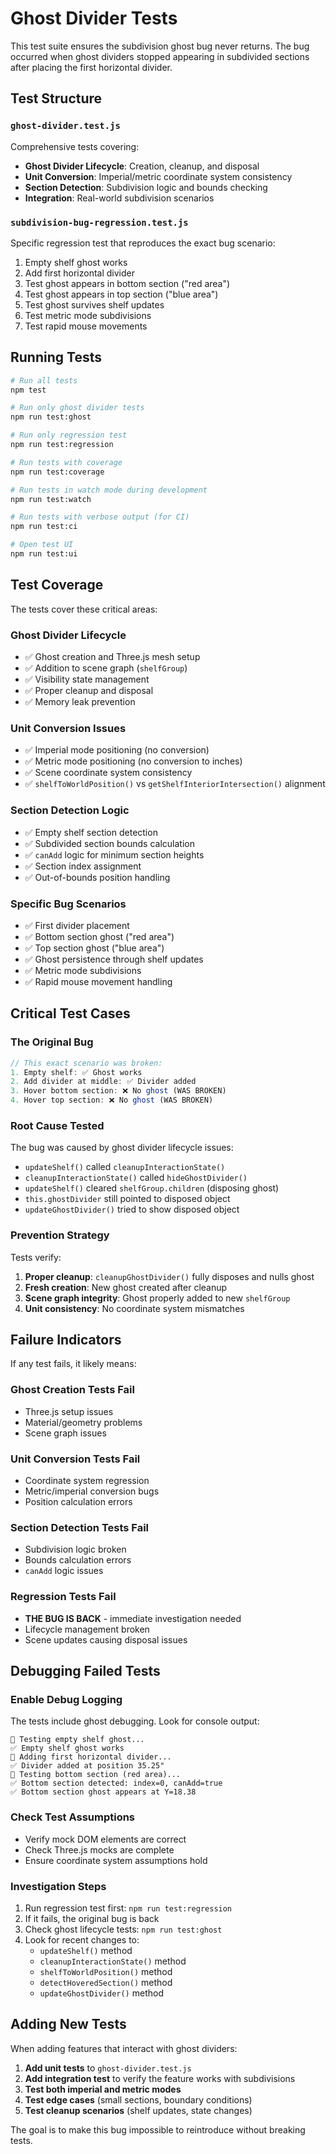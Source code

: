 # Ghost Divider Tests

This test suite ensures the subdivision ghost bug never returns. The bug occurred when ghost dividers stopped appearing in subdivided sections after placing the first horizontal divider.

## Test Structure

### `ghost-divider.test.js`
Comprehensive tests covering:
- **Ghost Divider Lifecycle**: Creation, cleanup, and disposal
- **Unit Conversion**: Imperial/metric coordinate system consistency  
- **Section Detection**: Subdivision logic and bounds checking
- **Integration**: Real-world subdivision scenarios

### `subdivision-bug-regression.test.js`
Specific regression test that reproduces the exact bug scenario:
1. Empty shelf ghost works
2. Add first horizontal divider
3. Test ghost appears in bottom section ("red area")
4. Test ghost appears in top section ("blue area")
5. Test ghost survives shelf updates
6. Test metric mode subdivisions
7. Test rapid mouse movements

## Running Tests

```bash
# Run all tests
npm test

# Run only ghost divider tests
npm run test:ghost

# Run only regression test
npm run test:regression

# Run tests with coverage
npm run test:coverage

# Run tests in watch mode during development
npm run test:watch

# Run tests with verbose output (for CI)
npm run test:ci

# Open test UI
npm run test:ui
```

## Test Coverage

The tests cover these critical areas:

### Ghost Divider Lifecycle
- ✅ Ghost creation and Three.js mesh setup
- ✅ Addition to scene graph (`shelfGroup`)
- ✅ Visibility state management
- ✅ Proper cleanup and disposal
- ✅ Memory leak prevention

### Unit Conversion Issues
- ✅ Imperial mode positioning (no conversion)
- ✅ Metric mode positioning (no conversion to inches)
- ✅ Scene coordinate system consistency
- ✅ `shelfToWorldPosition()` vs `getShelfInteriorIntersection()` alignment

### Section Detection Logic
- ✅ Empty shelf section detection
- ✅ Subdivided section bounds calculation  
- ✅ `canAdd` logic for minimum section heights
- ✅ Section index assignment
- ✅ Out-of-bounds position handling

### Specific Bug Scenarios
- ✅ First divider placement
- ✅ Bottom section ghost ("red area")
- ✅ Top section ghost ("blue area")  
- ✅ Ghost persistence through shelf updates
- ✅ Metric mode subdivisions
- ✅ Rapid mouse movement handling

## Critical Test Cases

### The Original Bug
```javascript
// This exact scenario was broken:
1. Empty shelf: ✅ Ghost works
2. Add divider at middle: ✅ Divider added
3. Hover bottom section: ❌ No ghost (WAS BROKEN)
4. Hover top section: ❌ No ghost (WAS BROKEN)
```

### Root Cause Tested
The bug was caused by ghost divider lifecycle issues:
- `updateShelf()` called `cleanupInteractionState()`
- `cleanupInteractionState()` called `hideGhostDivider()`
- `updateShelf()` cleared `shelfGroup.children` (disposing ghost)
- `this.ghostDivider` still pointed to disposed object
- `updateGhostDivider()` tried to show disposed object

### Prevention Strategy
Tests verify:
1. **Proper cleanup**: `cleanupGhostDivider()` fully disposes and nulls ghost
2. **Fresh creation**: New ghost created after cleanup
3. **Scene graph integrity**: Ghost properly added to new `shelfGroup`
4. **Unit consistency**: No coordinate system mismatches

## Failure Indicators

If any test fails, it likely means:

### Ghost Creation Tests Fail
- Three.js setup issues
- Material/geometry problems
- Scene graph issues

### Unit Conversion Tests Fail  
- Coordinate system regression
- Metric/imperial conversion bugs
- Position calculation errors

### Section Detection Tests Fail
- Subdivision logic broken
- Bounds calculation errors
- `canAdd` logic issues

### Regression Tests Fail
- **THE BUG IS BACK** - immediate investigation needed
- Lifecycle management broken
- Scene updates causing disposal issues

## Debugging Failed Tests

### Enable Debug Logging
The tests include ghost debugging. Look for console output:
```
🧪 Testing empty shelf ghost...
✅ Empty shelf ghost works
🧪 Adding first horizontal divider...
✅ Divider added at position 35.25"
🧪 Testing bottom section (red area)...
✅ Bottom section detected: index=0, canAdd=true
✅ Bottom section ghost appears at Y=18.38
```

### Check Test Assumptions
- Verify mock DOM elements are correct
- Check Three.js mocks are complete
- Ensure coordinate system assumptions hold

### Investigation Steps
1. Run regression test first: `npm run test:regression`
2. If it fails, the original bug is back
3. Check ghost lifecycle tests: `npm run test:ghost`
4. Look for recent changes to:
   - `updateShelf()` method
   - `cleanupInteractionState()` method  
   - `shelfToWorldPosition()` method
   - `detectHoveredSection()` method
   - `updateGhostDivider()` method

## Adding New Tests

When adding features that interact with ghost dividers:

1. **Add unit tests** to `ghost-divider.test.js`
2. **Add integration test** to verify the feature works with subdivisions  
3. **Test both imperial and metric modes**
4. **Test edge cases** (small sections, boundary conditions)
5. **Test cleanup scenarios** (shelf updates, state changes)

The goal is to make this bug impossible to reintroduce without breaking tests.